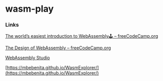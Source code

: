 # wasm-play

### Links

[The world’s easiest introduction to WebAssembly🕹 – freeCodeCamp.org](https://medium.freecodecamp.org/webassembly-with-golang-is-fun-b243c0e34f02)

[The Design of WebAssembly – freeCodeCamp.org](https://medium.freecodecamp.org/the-design-of-webassembly-81f1dcabaddd)

[WebAssembly Studio](https://webassembly.studio/)

[https://mbebenita.github.io/WasmExplorer/](https://mbebenita.github.io/WasmExplorer/)
